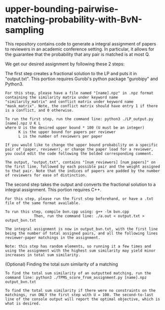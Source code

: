 # upper-bounding-pairwise-matching-probability-with-BvN-sampling
This repository contains code to generate a integral assignment of papers to reviewers in an academic conference setting. In particular, it allows for the guarantee that the probability that any pair is matched is at most Q. 

We get our desired assignment by following these 2 steps:

The first step creates a fractional solution to the LP and puts it in "output.txt". This portion requires 
	Gurobi's python package "gurobipy" and Python3.

	For this step, please have a file named "[name].npz" in .npz format containing the similarity matrix under keyword name "similarity_matrix" and conflict matrix under keyword name "mask_matrix". Note, the conflict matrix should have entry 1 if there is a conflict, and 0 otherwise.

	To run the first step, run the command line: python3 ./LP_output.py [name].npz U K L
	where U is the desired upper bound * 100 (U must be an integer)
    	  K is the upper bound for papers per reviewer
    	  L is the number of reviewers per paper

	If you would like to change the upper bound probability on a specific pair of (paper, reviewer), or change the paper load for a reviewer, you could edit the code following the bolded corresponding comment.

	The output, "output.txt", contains "[num_reviewers] [num_papers]" on the first line, followed by each possible pair and the weight assigned to that pair. Note that the indices of papers are padded by the number of reviewers for ease of distinction.

The second step takes the output and converts the fractional solution to a integral assignment. This 
	portion requires C++.

	For this step, please run the first step beforehand, or have a .txt file of the same format available.

	To run this step, compile bvn.cpp using: g++ -lm bvn.cpp
				 Then, run the command line: ./a.out < output.txt > output_bvn.txt

	The integral assignment is now in output_bvn.txt, with the first line being the number of total assigned pairs, and all the following lines reviewer-paper matchings in the assignment.

	Note: this step has random elements, so running it a few times and using the assignment with the highest sum similarity may yield minor increases in total sum similarity.

(Optional) Finding the total sum similarity of a matching
	
	To find the total sum similarity of an outputted matching, run the command line: python3 ./TPMS_score_from_assignment.py [name].npz output_bvn.txt

	To find the total sum similarity if there were no constraints on the matchings, run ONLY the first step with U = 100. The second-to-last line of the console output will report the optimal objective, which is what is desired.
